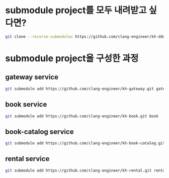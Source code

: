 # submodule project를 모두 내려받고 싶다면? 

```sh
git clone --recurse-submodules https://github.com/clang-engineer/kh-ddd-msa-root-submodule.git
```

# submodule project을 구성한 과정
 
## gateway service

```sh
git submodule add https://github.com/clang-engineer/kh-gateway.git gateway
```

## book service

```sh
git submodule add https://github.com/clang-engineer/kh-book.git book
```

## book-catalog service

```sh
git submodule add https://github.com/clang-engineer/kh-book-catalog.git book-catalog
```


## rental service

```sh
git submodule add https://github.com/clang-engineer/kh-rental.git rental
```


